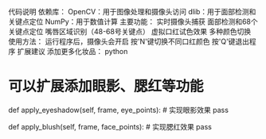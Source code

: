 代码说明
依赖库：
OpenCV：用于图像处理和摄像头访问
dlib：用于面部检测和关键点定位
NumPy：用于数值计算
主要功能：
实时摄像头捕获
面部检测和68个关键点定位
嘴唇区域识别（48-68号关键点）
虚拟口红试色效果
多种颜色切换
使用方法：
运行程序后，摄像头会开启
按'N'键切换不同口红颜色
按'Q'键退出程序
扩展建议
添加更多化妆品：
python
# 可以扩展添加眼影、腮红等功能
def apply_eyeshadow(self, frame, eye_points):
    # 实现眼影效果
    pass
    
def apply_blush(self, frame, face_points):
    # 实现腮红效果
    pass
